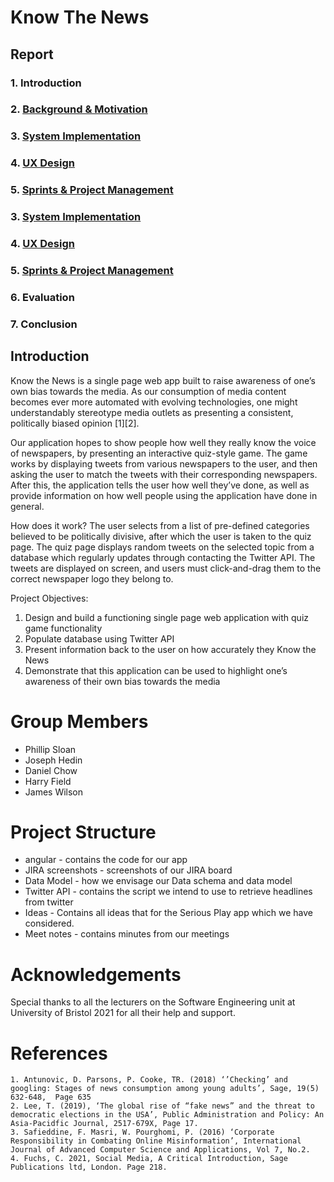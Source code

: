 # Know The News

## Report
### 1. Introduction
### 2. [Background & Motivation](Background_and_Motivation/Readme.md)
### 3. [System Implementation](System_Implementation/README.md)
### 4. [UX Design](UX_Design/README.md)
### 5. [Sprints & Project Management](Sprints_&_Project%Management/README.md)
### 3. [System Implementation](System_Implementation/README.md)
### 4. [UX Design](UX_Design/README.md)
### 5. [Sprints & Project Management](Sprints_&_Project_Management/README.md)
### 6. Evaluation
### 7. Conclusion


## Introduction
Know the News is a single page web app built to raise awareness of one’s own bias towards the media. As our consumption of media content becomes ever more automated with evolving technologies, one might understandably stereotype media outlets as presenting a consistent, politically biased opinion [1][2].

Our application hopes to show people how well they really know the voice of newspapers, by presenting an interactive quiz-style game. The game works by displaying tweets from various newspapers to the user, and then asking the user to match the tweets with their corresponding newspapers. After this, the application tells the user how well they’ve done, as well as provide information on how well people using the application have done in general.

How does it work?
The user selects from a list of pre-defined categories believed to be politically divisive, after which the user is taken to the quiz page. The quiz page displays random tweets on the selected topic from a database which regularly updates through contacting the Twitter API. The tweets are displayed on screen, and users must click-and-drag them to the correct newspaper logo they belong to.

Project Objectives:
1.	Design and build a functioning single page web application with quiz game functionality
2.	Populate database using Twitter API
3.	Present information back to the user on how accurately they Know the News
4.	Demonstrate that this application can be used to highlight one’s awareness of their own bias towards the media

# Group Members
* Phillip Sloan
* Joseph Hedin
* Daniel Chow
* Harry Field
* James Wilson

# Project Structure
 - angular - contains the code for our app
 - JIRA screenshots - screenshots of our JIRA board
 - Data Model - how we envisage our Data schema and data model
 - Twitter API - contains the script we intend to use to retrieve headlines from twitter
 - Ideas - Contains all ideas that for the Serious Play app which we have considered.
 - Meet notes - contains minutes from our meetings
 
# Acknowledgements
Special thanks to all the lecturers on the Software Engineering unit at University of Bristol 2021 for all their help and support. 

# References
    1. Antunovic, D. Parsons, P. Cooke, TR. (2018) ‘’Checking’ and googling: Stages of news consumption among young adults’, Sage, 19(5) 632-648,  Page 635
    2. Lee, T. (2019), ‘The global rise of “fake news” and the threat to democratic elections in the USA’, Public Administration and Policy: An Asia-Pacidfic Journal, 2517-679X, Page 17.
    3. Safieddine, F. Masri, W. Pourghomi, P. (2016) ‘Corporate Responsibility in Combating Online Misinformation’, International Journal of Advanced Computer Science and Applications, Vol 7, No.2.
    4. Fuchs, C. 2021, Social Media, A Critical Introduction, Sage Publications ltd, London. Page 218.
 
